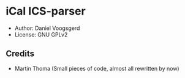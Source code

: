 # iCal ICS-parser
- Author: Daniel Voogsgerd
- License: GNU GPLv2


## Credits
- Martin Thoma (Small pieces of code, almost all rewritten by now)